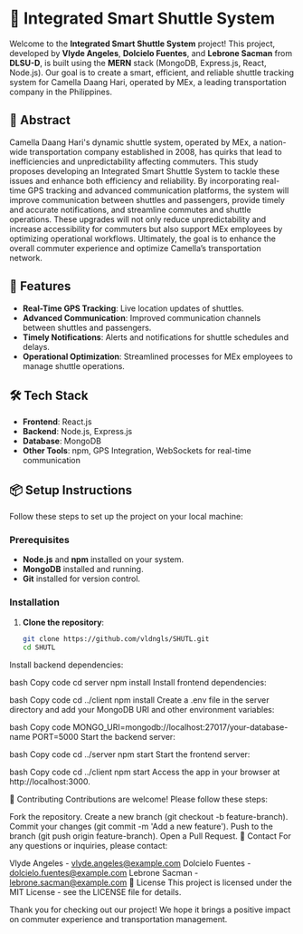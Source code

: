 # 🚌 Integrated Smart Shuttle System

Welcome to the **Integrated Smart Shuttle System** project! This project, developed by **Vlyde Angeles**, **Dolcielo Fuentes**, and **Lebrone Sacman** from **DLSU-D**, is built using the **MERN** stack (MongoDB, Express.js, React, Node.js). Our goal is to create a smart, efficient, and reliable shuttle tracking system for Camella Daang Hari, operated by MEx, a leading transportation company in the Philippines.

## 📜 Abstract

Camella Daang Hari's dynamic shuttle system, operated by MEx, a nation-wide transportation company established in 2008, has quirks that lead to inefficiencies and unpredictability affecting commuters. This study proposes developing an Integrated Smart Shuttle System to tackle these issues and enhance both efficiency and reliability. By incorporating real-time GPS tracking and advanced communication platforms, the system will improve communication between shuttles and passengers, provide timely and accurate notifications, and streamline commutes and shuttle operations. These upgrades will not only reduce unpredictability and increase accessibility for commuters but also support MEx employees by optimizing operational workflows. Ultimately, the goal is to enhance the overall commuter experience and optimize Camella’s transportation network.

## 🚀 Features

- **Real-Time GPS Tracking**: Live location updates of shuttles.
- **Advanced Communication**: Improved communication channels between shuttles and passengers.
- **Timely Notifications**: Alerts and notifications for shuttle schedules and delays.
- **Operational Optimization**: Streamlined processes for MEx employees to manage shuttle operations.

## 🛠️ Tech Stack

- **Frontend**: React.js
- **Backend**: Node.js, Express.js
- **Database**: MongoDB
- **Other Tools**: npm, GPS Integration, WebSockets for real-time communication

## 📦 Setup Instructions

Follow these steps to set up the project on your local machine:

### Prerequisites

- **Node.js** and **npm** installed on your system.
- **MongoDB** installed and running.
- **Git** installed for version control.

### Installation

1. **Clone the repository**:

   ```bash
   git clone https://github.com/vldngls/SHUTL.git
   cd SHUTL
Install backend dependencies:

bash
Copy code
cd server
npm install
Install frontend dependencies:

bash
Copy code
cd ../client
npm install
Create a .env file in the server directory and add your MongoDB URI and other environment variables:

bash
Copy code
MONGO_URI=mongodb://localhost:27017/your-database-name
PORT=5000
Start the backend server:

bash
Copy code
cd ../server
npm start
Start the frontend server:

bash
Copy code
cd ../client
npm start
Access the app in your browser at http://localhost:3000.

🤝 Contributing
Contributions are welcome! Please follow these steps:

Fork the repository.
Create a new branch (git checkout -b feature-branch).
Commit your changes (git commit -m 'Add a new feature').
Push to the branch (git push origin feature-branch).
Open a Pull Request.
📧 Contact
For any questions or inquiries, please contact:

Vlyde Angeles - vlyde.angeles@example.com
Dolcielo Fuentes - dolcielo.fuentes@example.com
Lebrone Sacman - lebrone.sacman@example.com
📄 License
This project is licensed under the MIT License - see the LICENSE file for details.

Thank you for checking out our project! We hope it brings a positive impact on commuter experience and transportation management.
